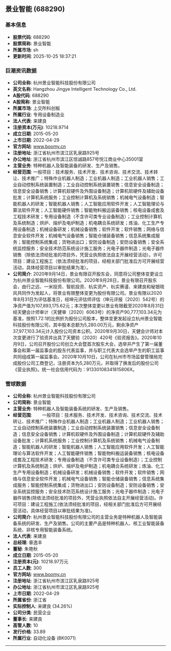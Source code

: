 ## 景业智能 (688290)

### 基本信息

- **股票代码**: 688290
- **股票简称**: 景业智能
- **所属市场**: sh
- **更新时间**: 2025-10-25 18:37:21

### 巨潮资讯数据

- **公司全称**: 杭州景业智能科技股份有限公司
- **英文名称**: Hangzhou Jingye Intelligent Technology Co., Ltd.
- **A股代码**: 688290
- **A股简称**: 景业智能
- **所属市场**: 上交所科创板
- **所属行业**: 专用设备制造业
- **法人代表**: 来建良
- **注册资本(万元)**: 10218.9714
- **成立日期**: 2015-05-20
- **上市日期**: 2022-04-29
- **官方网站**: www.boomy.cn
- **注册地址**: 浙江省杭州市滨江区乳泉路925号
- **办公地址**: 浙江省杭州市滨江区信诚路857号悦江商业中心35001室
- **主营业务**: 特种机器人及智能装备的研发、生产及销售。
- **经营范围**: 一般项目：技术服务、技术开发、技术咨询、技术交流、技术转让、技术推广；特殊作业机器人制造；工业机器人制造；工业机器人销售；工业自动控制系统装置制造；工业自动控制系统装置销售；信息安全设备制造；信息安全设备销售；计算机软硬件及外围设备制造；计算机软硬件及辅助设备批发；计算机系统服务；工业控制计算机及系统销售；机械电气设备制造；智能机器人的研发；智能机器人销售；人工智能应用软件开发；人工智能理论与算法软件开发；人工智能硬件销售；智能物料搬运装备销售；核电设备成套及工程技术研发；专用设备制造（不含许可类专业设备制造）；工业控制计算机及系统制造；烘炉、熔炉及电炉制造；机电耦合系统研发；炼油、化工生产专用设备制造；机械设备研发；机械设备销售；软件开发；软件销售；网络与信息安全软件开发；机械电气设备销售；智能仓储装备销售；信息系统集成服务；智能控制系统集成；货物进出口；安防设备制造；安防设备销售；安全系统监控服务；安全技术防范系统设计施工服务；光电子器件制造；光电子器件销售（除依法须经批准的项目外，凭营业执照依法自主开展经营活动）。许可项目：建设工程施工（依法须经批准的项目，经相关部门批准后方可开展经营活动，具体经营项目以审批结果为准）。
- **公司简介**: 2020年9月14日，景业有限召开股东会，同意将公司整体变更设立为杭州景业智能科技股份有限公司。2020年9月28日，景业有限召开股东会，由行之远、一米投资、智航投资、杭实资产、杭实赛谨、来建良和秘银晓风共同作为发起人，将景业有限整体变更为股份有限公司。景业有限以2020年8月31日为评估基准日，经坤元评估师评估（坤元评报〔2020〕542号）的净资产值为107,893,175.62元；本次整体变更以景业有限截至2020年8月31日经天健会计师审计（天健审〔2020〕6063号）的净资产90,777,103.34元为基准，按照1.72:1的比例折为股份公司股本，整体变更发起设立杭州景业智能科技股份有限公司，其中股本总额为5,280.00万元，剩余净资产37,977,103.34元计入股份公司资本公积。2020年9月30日，天健会计师对本次变更进行了验资并出具了天健验〔2020〕420号《验资报告》。2020年10月9日，公司召开股份公司创立大会暨首次股东大会，选举并产生了第一届董事会和第一届监事会的股东代表监事，并与职工代表大会选举产生的职工监事共同组成第一届监事会。2020年10月10日，公司在杭州市市场监督管理局完成股份公司工商登记，注册资本为5,280万元，并取得了换发后的股份公司《营业执照》。统一社会信用代码为：91330108341815806X。

### 雪球数据

- **公司全称**: 杭州景业智能科技股份有限公司
- **公司简称**: 景业智能
- **主营业务**: 特种机器人及智能装备系统的研发、生产及销售。
- **经营范围**: 　　一般项目：技术服务、技术开发、技术咨询、技术交流、技术转让、技术推广；特殊作业机器人制造；工业机器人制造；工业机器人销售；工业自动控制系统装置制造；工业自动控制系统装置销售；信息安全设备制造；信息安全设备销售；计算机软硬件及外围设备制造；计算机软硬件及辅助设备批发；计算机系统服务；工业控制计算机及系统销售；机械电气设备制造；智能机器人的研发；智能机器人销售；人工智能应用软件开发；人工智能理论与算法软件开发；人工智能硬件销售；智能物料搬运装备销售；核电设备成套及工程技术研发；专用设备制造（不含许可类专业设备制造）；工业控制计算机及系统制造；烘炉、熔炉及电炉制造；机电耦合系统研发；炼油、化工生产专用设备制造；机械设备研发；机械设备销售；软件开发；软件销售；网络与信息安全软件开发；机械电气设备销售；智能仓储装备销售；信息系统集成服务；智能控制系统集成；货物进出口；安防设备制造；安防设备销售；安全系统监控服务；安全技术防范系统设计施工服务；光电子器件制造；光电子器件销售(除依法须经批准的项目外，凭营业执照依法自主开展经营活动)。许可项目：建设工程施工(依法须经批准的项目，经相关部门批准后方可开展经营活动，具体经营项目以审批结果为准)。
- **公司简介**: 杭州景业智能科技股份有限公司的主营业务是特种机器人及智能装备系统的研发、生产及销售。公司的主要产品是特种机器人、核工业智能装备系统、非核专用智能装备系统。
- **法人代表**: 来建良
- **总经理**: 章逸丰
- **董秘**: 朱艳秋
- **成立日期**: 2015-05-20
- **注册资本(元)**: 10218.97万元
- **员工人数**: 300
- **官方网站**: www.boomy.cn
- **注册地址**: 浙江省杭州市滨江区乳泉路925号
- **办公地址**: 浙江省杭州市滨江区乳泉路925号
- **上市日期**: 2022-04-29
- **所属省份**: 浙江省
- **实际控制人**: 来建良 (34.26%)
- **公司分类**: 民营企业
- **董事长**: 来建良
- **高管人数**: 10
- **发行价格**: 33.89
- **所属行业**: 自动化设备 (BK0071)

---